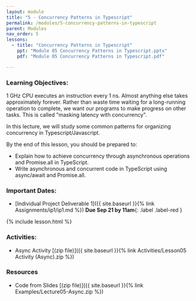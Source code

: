 ```yaml
---
layout: module
title: "5 - Concurrency Patterns in Typescript"
permalink: /modules/5-concurrency-patterns-in-typescript
parent: Modules
nav_order: 5
lessons: 
  - title: "Concurrency Patterns in Typescript"
    ppt: "Module 05 Concurrency Patterns in Typescript.pptx"
    pdf: "Module 05 Concurrency Patterns in Typescript.pdf"

---
```

### Learning Objectives:
1 GHz CPU executes an instruction every 1 ns.  Almost anything else takes approximately forever.  Rather than waste time waiting for a long-running operation to complete, we want  our programs to make progress on other tasks.  This is called "masking latency with concurrency".

In this lecture, we will study some common patterns for organizing concurrency in Typescript/Javascript.

By the end of this lesson, you should be prepared to:
* Explain how to achieve concurrency through asynchronous operations and Promise.all in TypeScript.
* Write asynchronous and concurrent code in TypeScript using async/await and Promise.all.


### Important Dates:
* [Individual Project Deliverable 1]({{ site.baseurl }}{% link Assignments/ip1/ip1.md %}) **Due Sep 21 by 11am**{: .label .label-red }

{% include lesson.html %}

### Activities:
* Async Activity [(zip file)]({{ site.baseurl }}{% link Activities/Lesson05 Activity (Async).zip %}) 

### Resources
* Code from Slides [(zip file)]({{ site.baseurl }}{% link 
Examples/Lecture05-Async.zip 
%}) 
